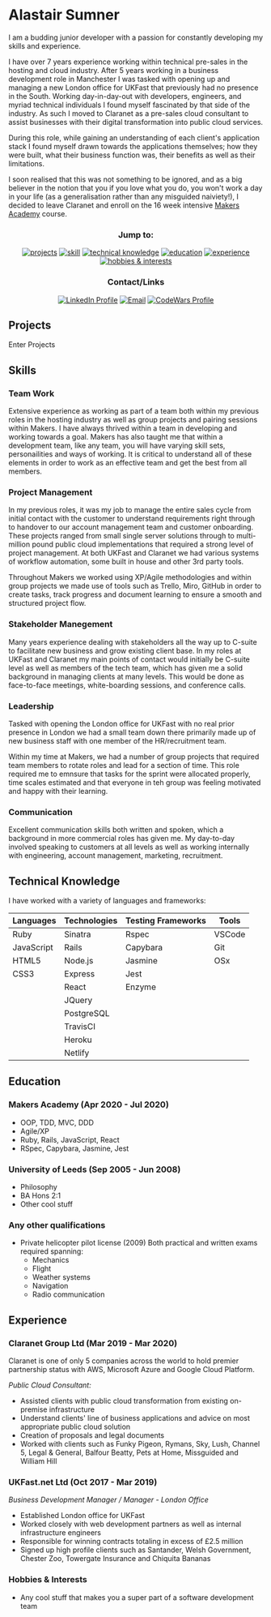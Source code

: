 # Alastair Sumner

I am a budding junior developer with a passion for constantly developing my skills and experience.

I have over 7 years experience working within technical pre-sales in the hosting and cloud industry. After 5 years working in a business development role in Manchester I was tasked with opening up and managing a new London office for UKFast that previously had no presence in the South. Working day-in-day-out with developers, engineers, and myriad technical individuals I found myself fascinated by that side of the industry. As such I moved to Claranet as a pre-sales cloud consultant to assist businesses with their digital transformation into public cloud services.

During this role, while gaining an understanding of each client's application stack I found myself drawn towards the applications themselves; how they were built, what their business function was, their benefits as well as their limitations.

I soon realised that this was not something to be ignored, and as a big believer in the notion that you if you love what you do, you won't work a day in your life (as a generalisation rather than any misguided naiviety!), I decided to leave Claranet and enroll on the 16 week intensive [Makers Academy](https://makers.tech/) course.

<div align="center">
            
### Jump to:

[![projects](https://img.shields.io/badge/-Projects-blue?style=for-the-badge)](#projects)
[![skill](https://img.shields.io/badge/-Skills-blue?style=for-the-badge)](#skills)
[![technical knowledge](https://img.shields.io/badge/-Technical_Knowledge-blue?style=for-the-badge)](#technical-knowledge)
[![education](https://img.shields.io/badge/-Education-blue?style=for-the-badge)](#education)
[![experience](https://img.shields.io/badge/-Experience-blue?style=for-the-badge)](#experience)
[![hobbies & interests](https://img.shields.io/badge/-Hobbies_and_interests-blue?style=for-the-badge)](#hobbies-and-interests)

### Contact/Links

[![LinkedIn Profile]](https://www.linkedin.com/in/alastair-sumner-77955124/)
[![Email]](mailto:alastair.sumner@yahoo.com)
[![CodeWars Profile]](https://www.codewars.com/users/Sumner1185)

</div>

## Projects

Enter Projects

## Skills

### Team Work

Extensive experience as working as part of a team both within my previous roles in the hosting industry as well as group projects and pairing sessions within Makers. I have always thrived within a team in developing and working towards a goal. Makers has also taught me that within a development team, like any team, you will have varying skill sets, personailities and ways of working. It is critical to understand all of these elements in order to work as an effective team and get the best from all members.

### Project Management

In my previous roles, it was my job to manage the entire sales cycle from initial contact with the customer to understand requirements right through to handover to our account management team and customer onboarding. These projects ranged from small single server solutions through to multi-million pound public cloud implementations that required a strong level of project management. At both UKFast and Claranet we had various systems of workflow automation, some built in house and other 3rd party tools. 

Throughout Makers we worked using XP/Agile methodologies and within group projects we made use of tools such as Trello, Miro, GitHub in order to create tasks, track progress and document learning to ensure a smooth and structured project flow. 

### Stakeholder Manegement

Many years experience dealing with stakeholders all the way up to C-suite to facilitate new business and grow existing client base. In my roles at UKFast and Claranet my main points of contact would initially be C-suite level as well as members of the tech team, which has given me a solid background in managing clients at many levels. This would be done as face-to-face meetings, white-boarding sessions, and conference calls.

### Leadership

Tasked with opening the London office for UKFast with no real prior presence in London we had a small team down there primarily made up of new business staff with one member of the HR/recruitment team. 

Within my time at Makers, we had a number of group projects that required team members to rotate roles and lead for a section of time. This role required me to emnsure that tasks for the sprint were allocated properly, time scales estimated and that everyone in teh group was feeling motivated and happy with their learning. 

### Communication

Excellent communication skills both written and spoken, which a background in more commercial roles has given me. My day-to-day involved speaking to customers at all levels as well as working internally with engineering, account management, marketing, recruitment. 


## Technical Knowledge

I have worked with a variety of languages and frameworks:


| Languages    | Technologies | Testing Frameworks | Tools    |
|--------------|--------------|--------------------|----------|
|   Ruby       |   Sinatra    |   Rspec            |  VSCode  |
|   JavaScript |   Rails      |   Capybara         |  Git     |
|   HTML5      |   Node.js    |   Jasmine          |  OSx     |
|   CSS3       |   Express    |   Jest             |          |
|              |   React      |   Enzyme           |          |
|              |   JQuery     |                    |          |
|              |   PostgreSQL |                    |          |
|              |   TravisCI   |                    |          |
|              |   Heroku     |                    |          |
|              |   Netlify    |                    |          |



## Education

### Makers Academy (Apr 2020 - Jul 2020)

* OOP, TDD, MVC, DDD
* Agile/XP
* Ruby, Rails, JavaScript, React
* RSpec, Capybara, Jasmine, Jest

### University of Leeds (Sep 2005 - Jun 2008)

* Philosophy
* BA Hons 2:1
* Other cool stuff

### Any other qualifications

* Private helicopter pilot license (2009)
Both practical and written exams required spanning:
  - Mechanics
  - Flight
  - Weather systems
  - Navigation
  - Radio communication

## Experience

### Claranet Group Ltd (Mar 2019 - Mar 2020)
Claranet is one of only 5 companies across the world to hold premier partnership status with AWS, Microsoft Azure and Google Cloud Platform.

*Public Cloud Consultant:*

* Assisted clients with public cloud transformation from existing on-premise infrastructure
* Understand clients' line of business applications and advice on most appropriate public cloud solution
* Creation of proposals and legal documents
* Worked with clients such as Funky Pigeon, Rymans, Sky, Lush, Channel 5, Legal & General, Balfour Beatty, Pets at Home, Missguided and William Hill

### UKFast.net Ltd (Oct 2017 - Mar 2019)
*Business Development Manager / Manager - London Office*

* Established London office for UKFast
* Worked closely with web development partners as well as internal infrastructure engineers
* Responsible for winning contracts totaling in excess of £2.5 million
* Signed up high profile clients such as Santander, Welsh Government, Chester Zoo, Towergate Insurance and Chiquita Bananas

### Hobbies & Interests

* Any cool stuff that makes you a super part of a software development team


<!-- links for badges -->
[linkedin profile]: https://img.shields.io/badge/LinkedIn-%232A6AC7?style=for-the-badge&logo=linkedin
[email]: https://img.shields.io/badge/Email-%23D14836?style=for-the-badge&logo=Yahoo!&logoColor=white
[codewars profile]: https://img.shields.io/badge/CodeWars-%23AD2C27?style=for-the-badge&logo=codewars&logoColor=white

